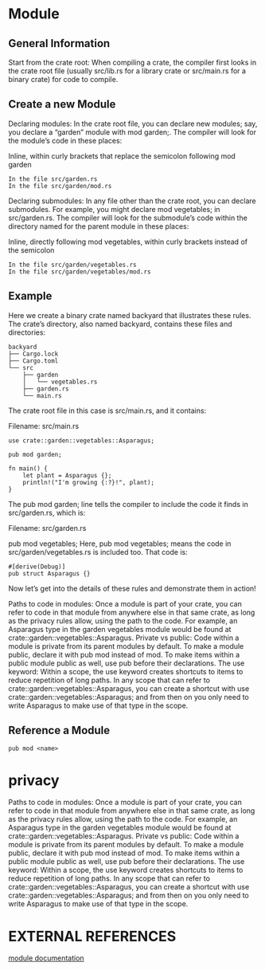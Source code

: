 

# Module

## General Information

Start from the crate root: When compiling a crate, the compiler first looks in the crate root file (usually src/lib.rs for a library crate or src/main.rs for a binary crate) for code to compile.

## Create a new Module

Declaring modules: In the crate root file, you can declare new modules; say, you declare a “garden” module with mod garden;. The compiler will look for the module’s code in these places:

Inline, within curly brackets that replace the semicolon following mod garden

```
In the file src/garden.rs
In the file src/garden/mod.rs
```


Declaring submodules: In any file other than the crate root, you can declare submodules. For example, you might declare mod vegetables; in src/garden.rs. The compiler will look for the submodule’s code within the directory named for the parent module in these places:

Inline, directly following mod vegetables, within curly brackets instead of the semicolon

```
In the file src/garden/vegetables.rs
In the file src/garden/vegetables/mod.rs
```

## Example

Here we create a binary crate named backyard that illustrates these rules. The crate’s directory, also named backyard, contains these files and directories:

```
backyard
├── Cargo.lock
├── Cargo.toml
└── src
    ├── garden
    │   └── vegetables.rs
    ├── garden.rs
    └── main.rs
```

The crate root file in this case is src/main.rs, and it contains:

Filename: src/main.rs

```
use crate::garden::vegetables::Asparagus;

pub mod garden;

fn main() {
    let plant = Asparagus {};
    println!("I'm growing {:?}!", plant);
}
```

The pub mod garden; line tells the compiler to include the code it finds in src/garden.rs, which is:

Filename: src/garden.rs

pub mod vegetables;
Here, pub mod vegetables; means the code in src/garden/vegetables.rs is included too. That code is:

```
#[derive(Debug)]
pub struct Asparagus {}
```

Now let’s get into the details of these rules and demonstrate them in action!






Paths to code in modules: Once a module is part of your crate, you can refer to code in that module from anywhere else in that same crate, as long as the privacy rules allow, using the path to the code. For example, an Asparagus type in the garden vegetables module would be found at crate::garden::vegetables::Asparagus.
Private vs public: Code within a module is private from its parent modules by default. To make a module public, declare it with pub mod instead of mod. To make items within a public module public as well, use pub before their declarations.
The use keyword: Within a scope, the use keyword creates shortcuts to items to reduce repetition of long paths. In any scope that can refer to crate::garden::vegetables::Asparagus, you can create a shortcut with use crate::garden::vegetables::Asparagus; and from then on you only need to write Asparagus to make use of that type in the scope.

## Reference a Module

```
pub mod <name>
```

# privacy

Paths to code in modules: Once a module is part of your crate, you can refer to code in that module from anywhere else in that same crate, as long as the privacy rules allow, using the path to the code. For example, an Asparagus type in the garden vegetables module would be found at crate::garden::vegetables::Asparagus. Private vs public: Code within a module is private from its parent modules by default. To make a module public, declare it with pub mod instead of mod. To make items within a public module public as well, use pub before their declarations. The use keyword: Within a scope, the use keyword creates shortcuts to items to reduce repetition of long paths. In any scope that can refer to crate::garden::vegetables::Asparagus, you can create a shortcut with use crate::garden::vegetables::Asparagus; and from then on you only need to write Asparagus to make use of that type in the scope.




# **EXTERNAL REFERENCES**

[module documentation](https://doc.rust-lang.org/book/ch07-02-defining-modules-to-control-scope-and-privacy.html)